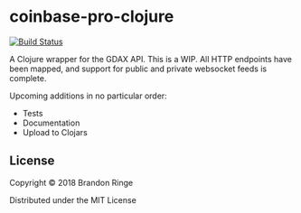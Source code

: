 # coinbase-pro-clojure

[![Build Status](https://travis-ci.com/bpringe/coinbase-pro-clojure.svg?branch=master)](https://travis-ci.com/bpringe/coinbase-pro-clojure)

A Clojure wrapper for the GDAX API. This is a WIP. All HTTP endpoints have been mapped, and support for public and private websocket feeds is complete.

Upcoming additions in no particular order:

- Tests
- Documentation
- Upload to Clojars

## License

Copyright © 2018 Brandon Ringe

Distributed under the MIT License
